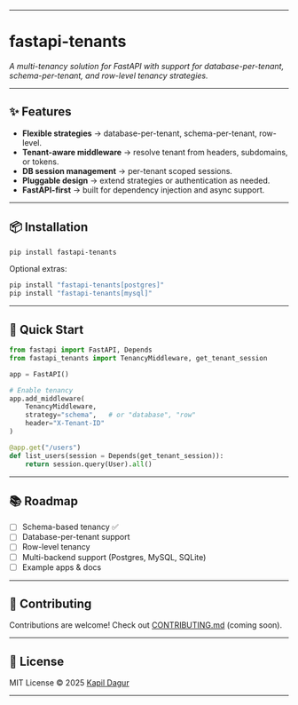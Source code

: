 
---

# fastapi-tenants

*A multi-tenancy solution for FastAPI with support for database-per-tenant, schema-per-tenant, and row-level tenancy strategies.*

---

## ✨ Features

* **Flexible strategies** → database-per-tenant, schema-per-tenant, row-level.
* **Tenant-aware middleware** → resolve tenant from headers, subdomains, or tokens.
* **DB session management** → per-tenant scoped sessions.
* **Pluggable design** → extend strategies or authentication as needed.
* **FastAPI-first** → built for dependency injection and async support.

---

## 📦 Installation

```bash
pip install fastapi-tenants
```

Optional extras:

```bash
pip install "fastapi-tenants[postgres]"
pip install "fastapi-tenants[mysql]"
```

---

## 🚀 Quick Start

```python
from fastapi import FastAPI, Depends
from fastapi_tenants import TenancyMiddleware, get_tenant_session

app = FastAPI()

# Enable tenancy
app.add_middleware(
    TenancyMiddleware,
    strategy="schema",   # or "database", "row"
    header="X-Tenant-ID"
)

@app.get("/users")
def list_users(session = Depends(get_tenant_session)):
    return session.query(User).all()
```

---

## 📚 Roadmap

* [ ] Schema-based tenancy ✅
* [ ] Database-per-tenant support
* [ ] Row-level tenancy
* [ ] Multi-backend support (Postgres, MySQL, SQLite)
* [ ] Example apps & docs

---

## 🤝 Contributing

Contributions are welcome!
Check out [CONTRIBUTING.md](CONTRIBUTING.md) (coming soon).

---

## 📜 License

MIT License © 2025 [Kapil Dagur](https://github.com/KapilDagur)

---
